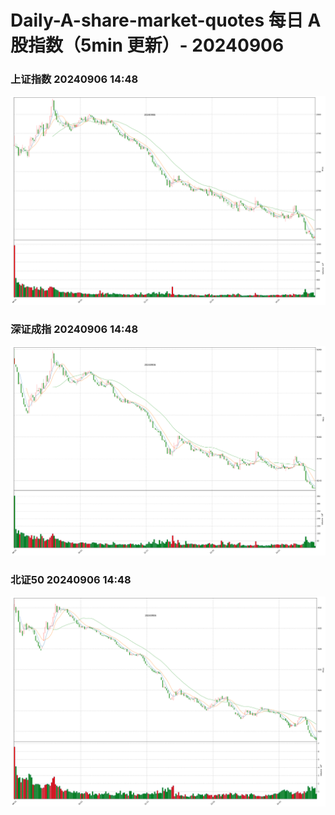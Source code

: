 
# Daily-A-share-market-quotes 每日 A 股指数（5min 更新）- 20240906

### 上证指数 20240906 14:48
![](./fig/2024/9/20240906-sh000001.png)

### 深证成指 20240906 14:48
![](./fig/2024/9/20240906-sz399001.png)

### 北证50 20240906 14:48
![](./fig/2024/9/20240906-bj899050.png)

